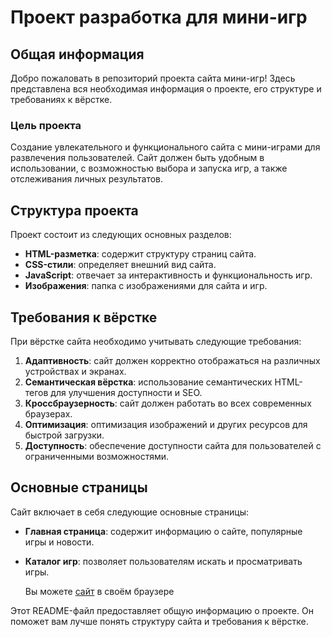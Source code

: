 # Проект разработка для мини-игр

## Общая информация

Добро пожаловать в репозиторий проекта сайта мини-игр! Здесь представлена вся необходимая информация о проекте, его структуре и требованиях к вёрстке.

### Цель проекта

Создание увлекательного и функционального сайта с мини-играми для развлечения пользователей. Сайт должен быть удобным в использовании, с возможностью выбора и запуска игр, а также отслеживания личных результатов.

## Структура проекта

Проект состоит из следующих основных разделов:

- **HTML-разметка**: содержит структуру страниц сайта.
- **CSS-стили**: определяет внешний вид сайта.
- **JavaScript**: отвечает за интерактивность и функциональность игр.
- **Изображения**: папка с изображениями для сайта и игр.

## Требования к вёрстке

При вёрстке сайта необходимо учитывать следующие требования:

1. **Адаптивность**: сайт должен корректно отображаться на различных устройствах и экранах.
2. **Семантическая вёрстка**: использование семантических HTML-тегов для улучшения доступности и SEO.
3. **Кроссбраузерность**: сайт должен работать во всех современных браузерах.
4. **Оптимизация**: оптимизация изображений и других ресурсов для быстрой загрузки.
5. **Доступность**: обеспечение доступности сайта для пользователей с ограниченными возможностями.

## Основные страницы

Сайт включает в себя следующие основные страницы:

- **Главная страница**: содержит информацию о сайте, популярные игры и новости.
- **Каталог игр**: позволяет пользователям искать и просматривать игры.

  Вы можете [сайт](https://irinatab.github.io/2-nd-course-hw/) в своём браузере

Этот README-файл предоставляет общую информацию о проекте. Он поможет вам лучше понять структуру сайта и требования к вёрстке.
